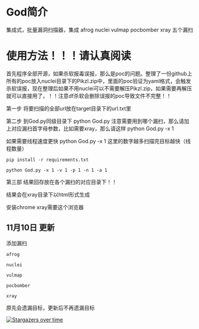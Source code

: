 # God简介

集成式，批量漏洞扫描器，集成 afrog nuclei vulmap pocbomber xray 五个漏扫

# 使用方法！！！请认真阅读

首先程序全部开源，如果杀软报毒误报，那么是poc的问题。整理了一份github上所有的poc放入nuclei目录下的Pikzl.zip中，里面的poc验证为yaml格式，会触发杀软误报，现在整理后如果不用nuclei可以不需要解压Pikzl.zip，如果需要再解压就可以直接用了，！！注意df杀软会删除误报的poc导致文件不完整！！

第一步 将要扫描的全部url放在target目录下的url.txt里

第二步 到God.py同级目录下 python God.py 注意需要用到哪个漏扫，那么请加上对应漏扫首字母参数，比如需要xray，那么请这样 python God.py -x 1 

如果需要线程速度更快 python God.py -x 1 这里的数字越多扫描完目标越快（线程数量）

```
pip install -r requirements.txt

python God.py -x 1 -v 1 -p 1 -n 1 -a 1
```

第三部 结果回存放在各个漏扫的对应目录下！！

结果会在xray目录下以html形式生成

安装chrome xray需要这个浏览器

## 11月10日 更新

添加漏扫

    afrog

    nuclei

    vulmap

    pocbomber

    xray

原先会遗漏目标，更新后不再遗漏目标

[![Stargazers over time](https://starchart.cc/Pik-sec/God-auto.svg)](https://starchart.cc/Pik-sec/God-auto)

